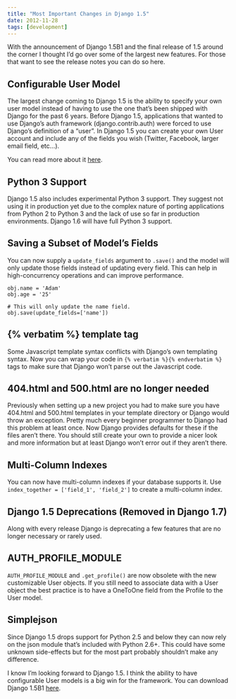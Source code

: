 ```yaml
---
title: "Most Important Changes in Django 1.5"
date: 2012-11-28
tags: [development]
---
```


With the announcement of Django 1.5B1 and the final release of 1.5 around the corner I thought I’d go over some of the largest new features. For those that want to see the release notes you can do so here.


## Configurable User Model
The largest change coming to Django 1.5 is the ability to specify your own user model instead of having to use the one that’s been shipped with Django for the past 6 years. Before Django 1.5, applications that wanted to use Django’s auth framework (django.contrib.auth) were forced to use Django’s definition of a “user”. In Django 1.5 you can create your own User account and include any of the fields you wish (Twitter, Facebook, larger email field, etc…).

You can read more about it [here](/posts/using-configurable-user-models-in-django15/).

## Python 3 Support
Django 1.5 also includes experimental Python 3 support. They suggest not using it in production yet due to the complex nature of porting applications from Python 2 to Python 3 and the lack of use so far in production environments. Django 1.6 will have full Python 3 support.

## Saving a Subset of Model’s Fields
You can now supply a `update_fields` argument to `.save()` and the model will only update those fields instead of updating every field. This can help in high-concurrency operations and can improve performance.

```
obj.name = 'Adam'
obj.age = '25'
 
# This will only update the name field.
obj.save(update_fields=['name'])
```

## {% verbatim %} template tag
Some Javascript template syntax conflicts with Django’s own templating syntax. Now you can wrap your code in `{% verbatim %}{% endverbatim %}` tags to make sure that Django won’t parse out the Javascript code.

## 404.html and 500.html are no longer needed
Previously when setting up a new project you had to make sure you have 404.html and 500.html templates in your template directory or Django would throw an exception. Pretty much every beginner programmer to Django had this problem at least once. Now Django provides defaults for these if the files aren’t there. You should still create your own to provide a nicer look and more information but at least Django won’t error out if they aren’t there.

## Multi-Column Indexes
You can now have multi-column indexes if your database supports it. Use `index_together = ['field_1', 'field_2']` to create a multi-column index.


## Django 1.5 Deprecations (Removed in Django 1.7)
Along with every release Django is deprecating a few features that are no longer necessary or rarely used.

## AUTH_PROFILE_MODULE
`AUTH_PROFILE_MODULE` and `.get_profile()` are now obsolete with the new customizable User objects. If you still need to associate data with a User object the best practice is to have a OneToOne field from the Profile to the User model.

## Simplejson
Since Django 1.5 drops support for Python 2.5 and below they can now rely on the json module that’s included with Python 2.6+. This could have some unknown side-effects but for the most part probably shouldn’t make any difference.

I know I’m looking forward to Django 1.5. I think the ability to have configurable User models is a big win for the framework. You can download Django 1.5B1 [here](https://www.djangoproject.com/download/1.5b1/tarball/).